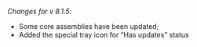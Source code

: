 _Changes for v 8.1.5_:
- Some core assemblies have been updated;
- Added the special tray icon for “Has updates” status
